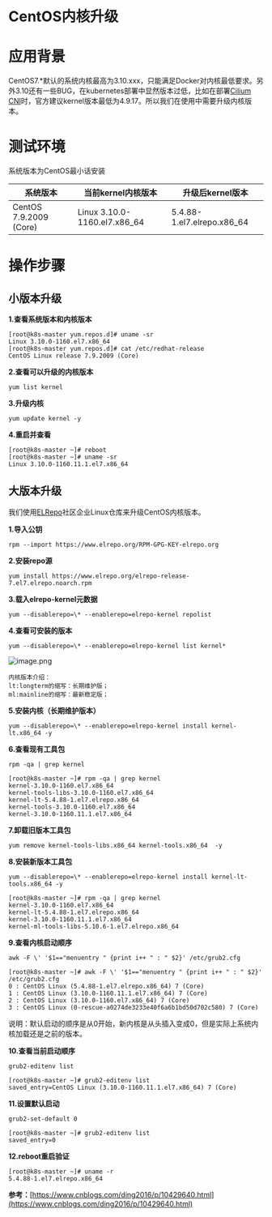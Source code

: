 # CentOS内核升级

# 应用背景
CentOS7.*默认的系统内核最高为3.10.xxx，只能满足Docker对内核最低要求。另外3.10还有一些BUG，在kubernetes部署中显然版本过低，比如在部署[Cilium CNI](https://docs.cilium.io/en/v1.9/operations/system_requirements/#linux-kernel)时，官方建议kernel版本最低为4.9.17。所以我们在使用中需要升级内核版本。


# 测试环境
系统版本为CentOS最小话安装

| 系统版本 | 当前kernel内核版本 | 升级后kernel版本 |
| --- | --- | --- |
| CentOS 7.9.2009 (Core) | Linux 3.10.0-1160.el7.x86_64 | 5.4.88-1.el7.elrepo.x86_64 |

# 操作步骤
## 小版本升级


**1.查看系统版本和内核版本**
```
[root@k8s-master yum.repos.d]# uname -sr
Linux 3.10.0-1160.el7.x86_64
[root@k8s-master yum.repos.d]# cat /etc/redhat-release
CentOS Linux release 7.9.2009 (Core)
```

**2.查看可以升级的内核版本**
```
yum list kernel
```
**3.升级内核**
```
yum update kernel -y
```

**4.重启并查看**
```
[root@k8s-master ~]# reboot
[root@k8s-master ~]# uname -sr
Linux 3.10.0-1160.11.1.el7.x86_64
```
## 大版本升级
我们使用[ELRepo](http://elrepo.org/tiki/HomePage)社区企业Linux仓库来升级CentOS内核版本。


**1.导入公钥**
```
rpm --import https://www.elrepo.org/RPM-GPG-KEY-elrepo.org
```
**2.安装repo源**
```
yum install https://www.elrepo.org/elrepo-release-7.el7.elrepo.noarch.rpm
```
**3.载入elrepo-kernel元数据**
```
yum --disablerepo=\* --enablerepo=elrepo-kernel repolist
```
**4.查看可安装的版本**
```
yum --disablerepo=\* --enablerepo=elrepo-kernel list kernel*
```
![image.png](https://cdn.nlark.com/yuque/0/2021/png/366760/1610447584758-57fd9e7a-9bc5-45ae-9c78-4000f924f0bb.png#align=left&display=inline&height=431&margin=%5Bobject%20Object%5D&name=image.png&originHeight=862&originWidth=2868&size=224275&status=done&style=none&width=1434)
```
内核版本介绍：
lt:longterm的缩写：长期维护版；
ml:mainline的缩写：最新稳定版；
```
**5.安装内核（长期维护版本）**
```
yum --disablerepo=\* --enablerepo=elrepo-kernel install kernel-lt.x86_64 -y
```
**6.查看现有工具包**
```
rpm -qa | grep kernel
```
```
[root@k8s-master ~]# rpm -qa | grep kernel
kernel-3.10.0-1160.el7.x86_64
kernel-tools-libs-3.10.0-1160.el7.x86_64
kernel-lt-5.4.88-1.el7.elrepo.x86_64
kernel-tools-3.10.0-1160.el7.x86_64
kernel-3.10.0-1160.11.1.el7.x86_64
```
**7.卸载旧版本工具包**
```
yum remove kernel-tools-libs.x86_64 kernel-tools.x86_64  -y
```
**8.安装新版本工具包**
```
yum --disablerepo=\* --enablerepo=elrepo-kernel install kernel-lt-tools.x86_64 -y
```
```
[root@k8s-master ~]# rpm -qa | grep kernel
kernel-3.10.0-1160.el7.x86_64
kernel-lt-5.4.88-1.el7.elrepo.x86_64
kernel-3.10.0-1160.11.1.el7.x86_64
kernel-ml-tools-libs-5.10.6-1.el7.elrepo.x86_64
```
**9.查看内核启动顺序**
```
awk -F \' '$1=="menuentry " {print i++ " : " $2}' /etc/grub2.cfg
```
```
[root@k8s-master ~]# awk -F \' '$1=="menuentry " {print i++ " : " $2}' /etc/grub2.cfg
0 : CentOS Linux (5.4.88-1.el7.elrepo.x86_64) 7 (Core)
1 : CentOS Linux (3.10.0-1160.11.1.el7.x86_64) 7 (Core)
2 : CentOS Linux (3.10.0-1160.el7.x86_64) 7 (Core)
3 : CentOS Linux (0-rescue-a0274de3233e40f6a6b1bd50d702c580) 7 (Core)
```
说明：默认启动的顺序是从0开始，新内核是从头插入变成0，但是实际上系统内核加载还是之前的版本。

**10.查看当前启动顺序**
```
grub2-editenv list
```
```
[root@k8s-master ~]# grub2-editenv list
saved_entry=CentOS Linux (3.10.0-1160.11.1.el7.x86_64) 7 (Core)
```
**11.设置默认启动**
```
grub2-set-default 0
```
```
[root@k8s-master ~]# grub2-editenv list
saved_entry=0
```
**12.reboot重启验证**
```
[root@k8s-master ~]# uname -r
5.4.88-1.el7.elrepo.x86_64
```
**参考：**[https://www.cnblogs.com/ding2016/p/10429640.html](https://www.cnblogs.com/ding2016/p/10429640.html)
